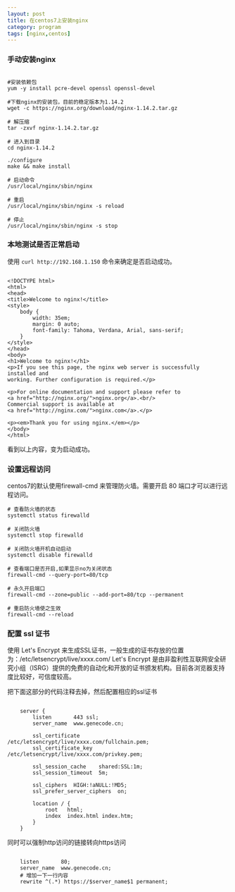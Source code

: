 ```yaml
---
layout: post
title: 在centos7上安装nginx
category: program
tags: [nginx,centos]
---
```


### 手动安装nginx

```

#安装依赖包
yum -y install pcre-devel openssl openssl-devel

#下载nginx的安装包，目前的稳定版本为1.14.2 
wget -c https://nginx.org/download/nginx-1.14.2.tar.gz

# 解压缩
tar -zxvf nginx-1.14.2.tar.gz

# 进入到目录
cd nginx-1.14.2 

./configure
make && make install

# 启动命令
/usr/local/nginx/sbin/nginx

# 重启
/usr/local/nginx/sbin/nginx -s reload

# 停止
/usr/local/nginx/sbin/nginx -s stop

```

### 本地测试是否正常启动

使用 ` curl http://192.168.1.150 ` 命令来确定是否启动成功。

```

<!DOCTYPE html>
<html>
<head>
<title>Welcome to nginx!</title>
<style>
    body {
        width: 35em;
        margin: 0 auto;
        font-family: Tahoma, Verdana, Arial, sans-serif;
    }
</style>
</head>
<body>
<h1>Welcome to nginx!</h1>
<p>If you see this page, the nginx web server is successfully installed and
working. Further configuration is required.</p>

<p>For online documentation and support please refer to
<a href="http://nginx.org/">nginx.org</a>.<br/>
Commercial support is available at
<a href="http://nginx.com/">nginx.com</a>.</p>

<p><em>Thank you for using nginx.</em></p>
</body>
</html>

```

看到以上内容，变为启动成功。

### 设置远程访问

centos7的默认使用firewall-cmd 来管理防火墙。需要开启 80 端口才可以进行远程访问。

```
# 查看防火墙的状态
systemctl status firewalld

# 关闭防火墙
systemctl stop firewalld

# 关闭防火墙开机自动启动
systemctl disable firewalld

# 查看端口是否开启,如果显示no为关闭状态
firewall-cmd --query-port=80/tcp

# 永久开启端口
firewall-cmd --zone=public --add-port=80/tcp --permanent

# 重启防火墙使之生效
firewall-cmd --reload

```

### 配置 ssl 证书

使用 Let's Encrypt 来生成SSL证书，一般生成的证书存放的位置为：/etc/letsencrypt/live/xxxx.com/
Let's Encrypt 是由非盈利性互联网安全研究小组（ISRG）提供的免费的自动化和开放的证书颁发机构。目前各浏览器支持度比较好，可信度较高。

把下面这部分的代码注释去掉，然后配置相应的ssl证书

```

	server {
        listen       443 ssl;
        server_name  www.genecode.cn;

        ssl_certificate      /etc/letsencrypt/live/xxxx.com/fullchain.pem;
        ssl_certificate_key  /etc/letsencrypt/live/xxxx.com/privkey.pem;

        ssl_session_cache    shared:SSL:1m;
        ssl_session_timeout  5m;

        ssl_ciphers  HIGH:!aNULL:!MD5;
        ssl_prefer_server_ciphers  on;

        location / {
            root   html;
            index  index.html index.htm;
        }
    }

```

同时可以强制http访问的链接转向https访问

```

	listen       80;
    server_name  www.genecode.cn;
	# 增加一下一行内容
	rewrite ^(.*) https://$server_name$1 permanent;

```

